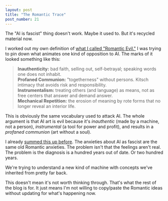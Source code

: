 ```yaml
---
layout: post
title: "The Romantic Trace"
post_number: 21
---
```


The "AI is fascist" thing doesn't work. Maybe it used to. But it's recycled material now.

I worked out my own definition of [what I called "Romantic Evil."](/post-9) I was trying to pin down what animates one kind of opposition to AI. The marks of it looked something like this:

> **Inauthenticity:** bad faith, selling out, self-betrayal; speaking words one does not inhabit.  
> **Profaned Communion:** "togetherness" without persons. Kitsch intimacy that avoids risk and responsibility.  
> **Instrumentalism:** treating others (and language) as means, not as free centers that answer and demand answer.  
> **Mechanical Repetition:** the erosion of meaning by rote forms that no longer reveal an interior life.

This is obviously the same vocabulary used to attack AI. The whole argument is that AI art is evil because it's *inauthentic* (made by a machine, not a person), *instrumental* (a tool for power and profit), and results in a *profaned communion* (art without a soul).

I already [summed this up before](/post-13). The anxieties about AI as fascist are the same old Romantic anxieties. The problem isn't that the feelings aren't real. The problem is the diagnosis is a hundred years out of date. Or two hundred years.

We're trying to understand a new kind of machine with concepts we've inherited from pretty far back.

This doesn't mean it's not worth thinking through. That's what the rest of the blog is for. It just means I'm not willing to copy/paste the Romantic ideas without updating for what's happening now.